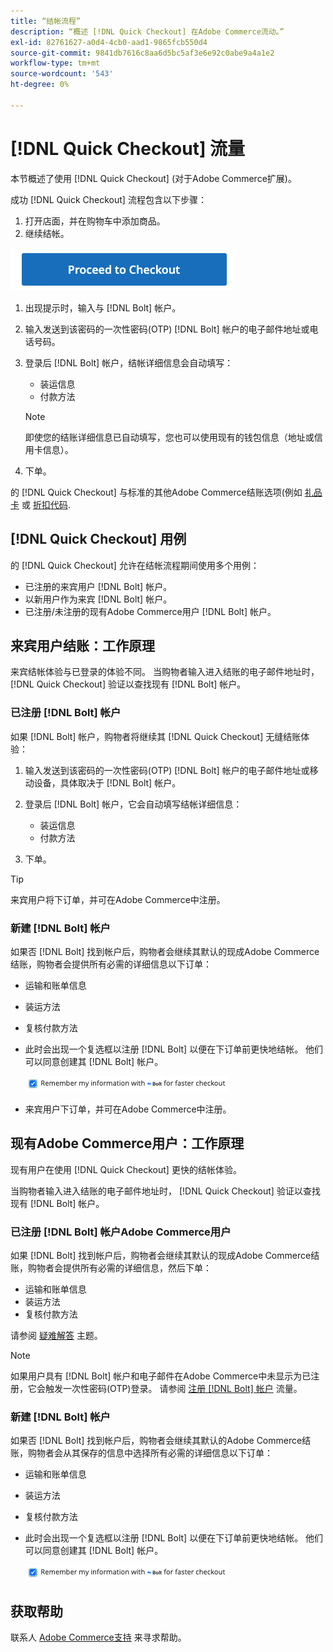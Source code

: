 ```yaml
---
title: “结帐流程”
description: “概述 [!DNL Quick Checkout] 在Adobe Commerce流动。”
exl-id: 82761627-a0d4-4cb0-aad1-9865fcb550d4
source-git-commit: 9841db7616c8aa6d5bc5af3e6e92c0abe9a4a1e2
workflow-type: tm+mt
source-wordcount: '543'
ht-degree: 0%

---
```


# [!DNL Quick Checkout] 流量

本节概述了使用 [!DNL Quick Checkout] (对于Adobe Commerce扩展)。

成功 [!DNL Quick Checkout] 流程包含以下步骤：

1. 打开店面，并在购物车中添加商品。
1. 继续结帐。

![结帐](assets/proceed-checkout.png)

1. 出现提示时，输入与 [!DNL Bolt] 帐户。
1. 输入发送到该密码的一次性密码(OTP) [!DNL Bolt] 帐户的电子邮件地址或电话号码。
1. 登录后 [!DNL Bolt] 帐户，结帐详细信息会自动填写：

   - 装运信息
   - 付款方法

   >[!NOTE]
   >
   > 即使您的结账详细信息已自动填写，您也可以使用现有的钱包信息（地址或信用卡信息）。

1. 下单。

的 [!DNL Quick Checkout] 与标准的其他Adobe Commerce结账选项(例如 [礼品卡](https://docs.magento.com/user-guide/catalog/product-gift-card.html) 或 [折扣代码](https://docs.magento.com/user-guide/marketing/price-rules-cart-coupon.html).

## [!DNL Quick Checkout] 用例

的 [!DNL Quick Checkout] 允许在结帐流程期间使用多个用例：

- 已注册的来宾用户 [!DNL Bolt] 帐户。
- 以新用户作为来宾 [!DNL Bolt] 帐户。
- 已注册/未注册的现有Adobe Commerce用户 [!DNL Bolt] 帐户。

## 来宾用户结账：工作原理

来宾结帐体验与已登录的体验不同。 当购物者输入进入结账的电子邮件地址时， [!DNL Quick Checkout] 验证以查找现有 [!DNL Bolt] 帐户。

### 已注册 [!DNL Bolt] 帐户

如果 [!DNL Bolt] 帐户，购物者将继续其 [!DNL Quick Checkout] 无缝结账体验：

1. 输入发送到该密码的一次性密码(OTP) [!DNL Bolt] 帐户的电子邮件地址或移动设备，具体取决于 [!DNL Bolt] 帐户。
1. 登录后 [!DNL Bolt] 帐户，它会自动填写结帐详细信息：

   - 装运信息
   - 付款方法

1. 下单。

>[!TIP]
>
> 来宾用户将下订单，并可在Adobe Commerce中注册。

### 新建 [!DNL Bolt] 帐户

如果否 [!DNL Bolt] 找到帐户后，购物者会继续其默认的现成Adobe Commerce结账，购物者会提供所有必需的详细信息以下订单：

- 运输和账单信息
- 装运方法
- 复核付款方法
- 此时会出现一个复选框以注册 [!DNL Bolt] 以便在下订单前更快地结帐。 他们可以同意创建其 [!DNL Bolt] 帐户。

   ![记住 [!DNL Bolt]](assets/checked-bolt.png)

- 来宾用户下订单，并可在Adobe Commerce中注册。

## 现有Adobe Commerce用户：工作原理

现有用户在使用 [!DNL Quick Checkout] 更快的结帐体验。

当购物者输入进入结账的电子邮件地址时， [!DNL Quick Checkout] 验证以查找现有 [!DNL Bolt] 帐户。

### 已注册 [!DNL Bolt] 帐户Adobe Commerce用户

如果 [!DNL Bolt] 找到帐户后，购物者会继续其默认的现成Adobe Commerce结账，购物者会提供所有必需的详细信息，然后下单：

- 运输和账单信息
- 装运方法
- 复核付款方法

请参阅 [疑难解答](../quick-checkout/troubleshooting.md) 主题。

>[!NOTE]
>
> 如果用户具有 [!DNL Bolt] 帐户和电子邮件在Adobe Commerce中未显示为已注册，它会触发一次性密码(OTP)登录。 请参阅 [注册 [!DNL Bolt] 帐户](#registered-bolt-account) 流量。

### 新建 [!DNL Bolt] 帐户

如果否 [!DNL Bolt] 找到帐户后，购物者会继续其默认的Adobe Commerce结账，购物者会从其保存的信息中选择所有必需的详细信息以下订单：

- 运输和账单信息
- 装运方法
- 复核付款方法
- 此时会出现一个复选框以注册 [!DNL Bolt] 以便在下订单前更快地结帐。 他们可以同意创建其 [!DNL Bolt] 帐户。

   ![记住 [!DNL Bolt]](assets/checked-bolt.png)

## 获取帮助

联系人 [Adobe Commerce支持](mailto:quick-checkout-support@adobe.com) 来寻求帮助。
